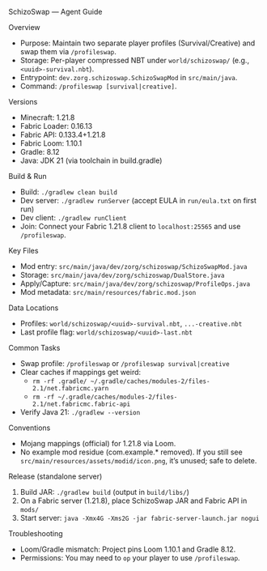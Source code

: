 SchizoSwap — Agent Guide

Overview
- Purpose: Maintain two separate player profiles (Survival/Creative) and swap them via `/profileswap`.
- Storage: Per-player compressed NBT under `world/schizoswap/` (e.g., `<uuid>-survival.nbt`).
- Entrypoint: `dev.zorg.schizoswap.SchizoSwapMod` in `src/main/java`.
- Command: `/profileswap [survival|creative]`.

Versions
- Minecraft: 1.21.8
- Fabric Loader: 0.16.13
- Fabric API: 0.133.4+1.21.8
- Fabric Loom: 1.10.1
- Gradle: 8.12
- Java: JDK 21 (via toolchain in build.gradle)

Build & Run
- Build: `./gradlew clean build`
- Dev server: `./gradlew runServer` (accept EULA in `run/eula.txt` on first run)
- Dev client: `./gradlew runClient`
- Join: Connect your Fabric 1.21.8 client to `localhost:25565` and use `/profileswap`.

Key Files
- Mod entry: `src/main/java/dev/zorg/schizoswap/SchizoSwapMod.java`
- Storage: `src/main/java/dev/zorg/schizoswap/DualStore.java`
- Apply/Capture: `src/main/java/dev/zorg/schizoswap/ProfileOps.java`
- Mod metadata: `src/main/resources/fabric.mod.json`

Data Locations
- Profiles: `world/schizoswap/<uuid>-survival.nbt`, `...-creative.nbt`
- Last profile flag: `world/schizoswap/<uuid>-last.nbt`

Common Tasks
- Swap profile: `/profileswap` or `/profileswap survival|creative`
- Clear caches if mappings get weird:
  - `rm -rf .gradle/ ~/.gradle/caches/modules-2/files-2.1/net.fabricmc.yarn`
  - `rm -rf ~/.gradle/caches/modules-2/files-2.1/net.fabricmc.fabric-api`
- Verify Java 21: `./gradlew --version`

Conventions
- Mojang mappings (official) for 1.21.8 via Loom.
- No example mod residue (com.example.* removed). If you still see `src/main/resources/assets/modid/icon.png`, it’s unused; safe to delete.

Release (standalone server)
1. Build JAR: `./gradlew build` (output in `build/libs/`)
2. On a Fabric server (1.21.8), place SchizoSwap JAR and Fabric API in `mods/`
3. Start server: `java -Xmx4G -Xms2G -jar fabric-server-launch.jar nogui`

Troubleshooting
- Loom/Gradle mismatch: Project pins Loom 1.10.1 and Gradle 8.12.
- Permissions: You may need to `op` your player to use `/profileswap`.
